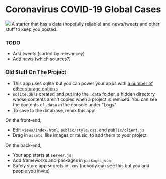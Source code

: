 # Coronavirus COVID-19 Global Cases

![](https://cdn.glitch.com/b6f862ef-5ae2-4f66-8bed-dd07aa9188ea%2FScreen%20Shot%202020-03-14%20at%208.48.26%20PM.png?v=1584244124425)
A starter that has a data (hopefully reliable) and news/tweets and other stuff to keep you posted.

### TODO

- Add tweets (sorted by relevancey)
- Add news (which sources?)

### Old Stuff On The Project

- This app uses sqlite but you can power your apps with [a number of other storage options](https://glitch.com/storage)
- `sqlite.db` is created and put into the `.data` folder, a hidden directory whose contents aren’t copied when a project is remixed. You can see the contents of `.data` in the console under "Logs"
- To save to the database, remix this app!

On the front-end,

- Edit `views/index.html`, `public/style.css`, and `public/client.js`
- Drag in `assets`, like images or music, to add them to your project

On the back-end,

- Your app starts at `server.js`
- Add frameworks and packages in `package.json`
- Safely store app secrets in `.env` (nobody can see this but you and people you invite)
